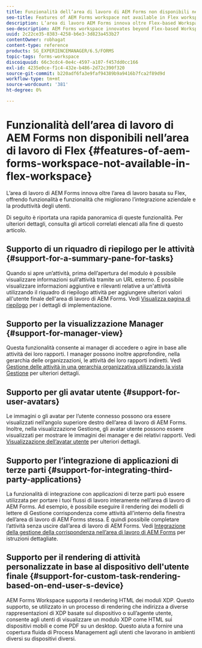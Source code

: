 ```yaml
---
title: Funzionalità dell’area di lavoro di AEM Forms non disponibili nell’area di lavoro di Flex
seo-title: Features of AEM Forms workspace not available in Flex workspace
description: L’area di lavoro AEM Forms innova oltre Flex-based Workspace. Scopri le differenze nelle funzioni e nelle funzionalità.
seo-description: AEM Forms workspace innovates beyond Flex-based Workspace. Read about differences in features and capabilities.
uuid: 2c22ce35-8383-4258-b6e3-3d823a453b27
contentOwner: robhagat
content-type: reference
products: SG_EXPERIENCEMANAGER/6.5/FORMS
topic-tags: forms-workspace
discoiquuid: 66c3cdc4-0e4c-4597-a107-f457dd0cc166
exl-id: 4235e0ce-f1c4-432e-b486-2d72c390f320
source-git-commit: b220adf6fa3e9faf94389b9a9416b7fca2f89d9d
workflow-type: tm+mt
source-wordcount: '381'
ht-degree: 0%

---
```


# Funzionalità dell’area di lavoro di AEM Forms non disponibili nell’area di lavoro di Flex {#features-of-aem-forms-workspace-not-available-in-flex-workspace}

L’area di lavoro di AEM Forms innova oltre l’area di lavoro basata su Flex, offrendo funzionalità e funzionalità che migliorano l’integrazione aziendale e la produttività degli utenti.

Di seguito è riportata una rapida panoramica di queste funzionalità. Per ulteriori dettagli, consulta gli articoli correlati elencati alla fine di questo articolo.

## Supporto di un riquadro di riepilogo per le attività {#support-for-a-summary-pane-for-tasks}

Quando si apre un’attività, prima dell’apertura del modulo è possibile visualizzare informazioni sull’attività tramite un URL esterno. È possibile visualizzare informazioni aggiuntive e rilevanti relative a un&#39;attività utilizzando il riquadro di riepilogo attività per aggiungere ulteriori valori all&#39;utente finale dell&#39;area di lavoro di AEM Forms. Vedi [Visualizza pagina di riepilogo](/help/forms/using/displaying-information-task-summary-pane.md) per i dettagli di implementazione.

## Supporto per la visualizzazione Manager {#support-for-manager-view}

Questa funzionalità consente ai manager di accedere o agire in base alle attività dei loro rapporti. I manager possono inoltre approfondire, nella gerarchia delle organizzazioni, le attività dei loro rapporti indiretti. Vedi [Gestione delle attività in una gerarchia organizzativa utilizzando la vista Gestione](/help/forms/using/tasks-organizational-hierarchy-using-manager.md) per ulteriori dettagli.

## Supporto per gli avatar utente {#support-for-user-avatars}

Le immagini o gli avatar per l’utente connesso possono ora essere visualizzati nell’angolo superiore destro dell’area di lavoro di AEM Forms. Inoltre, nella visualizzazione Gestione, gli avatar utente possono essere visualizzati per mostrare le immagini dei manager e dei relativi rapporti. Vedi [Visualizzazione dell’avatar utente](/help/forms/using/displaying-user-avatar.md) per ulteriori dettagli.

## Supporto per l’integrazione di applicazioni di terze parti {#support-for-integrating-third-party-applications}

La funzionalità di integrazione con applicazioni di terze parti può essere utilizzata per portare i tuoi flussi di lavoro interamente nell’area di lavoro di AEM Forms. Ad esempio, è possibile eseguire il rendering dei modelli di lettere di Gestione corrispondenza come attività all’interno della finestra dell’area di lavoro di AEM Forms stessa. È quindi possibile completare l’attività senza uscire dall’area di lavoro di AEM Forms. Vedi [Integrazione della gestione della corrispondenza nell’area di lavoro di AEM Forms](/help/forms/using/integrating-correspondence-management-html-workspace.md) per istruzioni dettagliate.

## Supporto per il rendering di attività personalizzate in base al dispositivo dell&#39;utente finale {#support-for-custom-task-rendering-based-on-end-user-s-device}

AEM Forms Workspace supporta il rendering HTML dei moduli XDP. Questo supporto, se utilizzato in un processo di rendering che indirizza a diverse rappresentazioni di XDP basate sul dispositivo o sull’agente utente, consente agli utenti di visualizzare un modulo XDP come HTML sui dispositivi mobili e come PDF su un desktop. Questo aiuta a fornire una copertura fluida di Process Management agli utenti che lavorano in ambienti diversi su dispositivi diversi.
